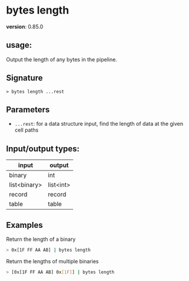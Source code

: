 # bytes length

**version**: 0.85.0

## **usage**:

Output the length of any bytes in the pipeline.

## Signature

`> bytes length ...rest`

## Parameters

- `...rest`: for a data structure input, find the length of data at the given cell paths

## Input/output types:

| input          | output      |
| -------------- | ----------- |
| binary         | int         |
| list\<binary\> | list\<int\> |
| record         | record      |
| table          | table       |

## Examples

Return the length of a binary

```bash
> 0x[1F FF AA AB] | bytes length
```

Return the lengths of multiple binaries

```bash
> [0x[1F FF AA AB] 0x[1F]] | bytes length
```
